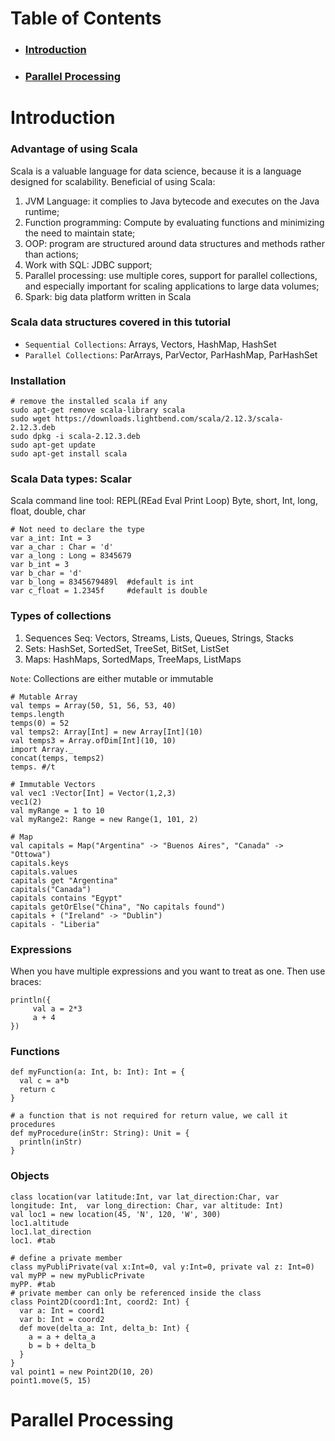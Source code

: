 # Table of Contents
*  ### [Introduction](#introduction)
*  ### [Parallel Processing](#parallel-processing)




# Introduction
### Advantage of using Scala
Scala is a valuable language for data science, because it is a language designed for scalability. Beneficial of using Scala:
1. JVM Language: it complies to Java bytecode and executes on the Java runtime;
2. Function programming: Compute by evaluating functions and minimizing the need to maintain state;
3. OOP: program are structured around data structures and methods rather than actions;
4. Work with SQL: JDBC support;
5. Parallel processing: use multiple cores, support for parallel collections, and especially important for scaling applications to large data volumes;
6. Spark: big data platform written in Scala
### Scala data structures covered in this tutorial
* `Sequential Collections`: Arrays, Vectors, HashMap, HashSet
* `Parallel Collections`: ParArrays, ParVector, ParHashMap, ParHashSet
### Installation
```
# remove the installed scala if any
sudo apt-get remove scala-library scala
sudo wget https://downloads.lightbend.com/scala/2.12.3/scala-2.12.3.deb
sudo dpkg -i scala-2.12.3.deb
sudo apt-get update
sudo apt-get install scala
```
### Scala Data types: Scalar
Scala command line tool: REPL(REad Eval Print Loop)
Byte, short, Int, long, float, double, char
```
# Not need to declare the type
var a_int: Int = 3
var a_char : Char = 'd'
var a_long : Long = 8345679
var b_int = 3
var b_char = 'd'
var b_long = 8345679489l  #default is int
var c_float = 1.2345f     #default is double
```
### Types of collections
1. Sequences
   Seq: Vectors, Streams, Lists, Queues, Strings, Stacks
2. Sets: HashSet, SortedSet, TreeSet, BitSet, ListSet
3. Maps: HashMaps, SortedMaps, TreeMaps, ListMaps

`Note`: Collections are either mutable or immutable
 ```
 # Mutable Array
 val temps = Array(50, 51, 56, 53, 40)
 temps.length
 temps(0) = 52
 val temps2: Array[Int] = new Array[Int](10)
 val temps3 = Array.ofDim[Int](10, 10)
 import Array._
 concat(temps, temps2)
 temps. #/t

 # Immutable Vectors
 val vec1 :Vector[Int] = Vector(1,2,3)
 vec1(2)
 val myRange = 1 to 10
 val myRange2: Range = new Range(1, 101, 2)

 # Map
 val capitals = Map("Argentina" -> "Buenos Aires", "Canada" -> "Ottowa")
 capitals.keys
 capitals.values
 capitals get "Argentina"
 capitals("Canada")
 capitals contains "Egypt"
 capitals getOrElse("China", "No capitals found")
 capitals + ("Ireland" -> "Dublin")
 capitals - "Liberia"
 ```
### Expressions
When you have multiple expressions and you want to treat as one. Then use braces:
```
println({
     val a = 2*3
     a + 4
})
```
### Functions
```
def myFunction(a: Int, b: Int): Int = {
  val c = a*b
  return c
}

# a function that is not required for return value, we call it procedures
def myProcedure(inStr: String): Unit = {
  println(inStr)
}
```
### Objects
```
class location(var latitude:Int, var lat_direction:Char, var longitude: Int,  var long_direction: Char, var altitude: Int)
val loc1 = new location(45, 'N', 120, 'W', 300)
loc1.altitude
loc1.lat_direction
loc1. #tab

# define a private member
class myPubliPrivate(val x:Int=0, val y:Int=0, private val z: Int=0)
val myPP = new myPublicPrivate
myPP. #tab
# private member can only be referenced inside the class 
class Point2D(coord1:Int, coord2: Int) {
  var a: Int = coord1
  var b: Int = coord2
  def move(delta_a: Int, delta_b: Int) {
    a = a + delta_a
    b = b + delta_b
  }
}
val point1 = new Point2D(10, 20)
point1.move(5, 15)
```
# Parallel Processing
